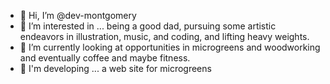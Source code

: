 - 👋 Hi, I’m @dev-montgomery
- 👀 I’m interested in ... being a good dad, pursuing some artistic endeavors in illustration, music, and coding, and lifting heavy weights.
- 🌱 I’m currently looking at opportunities in microgreens and woodworking and eventually coffee and maybe fitness.
- 🔨 I'm developing ... a web site for microgreens

<!---
dev-montgomery/dev-montgomery is a ✨ special ✨ repository because its `README.md` (this file) appears on your GitHub profile.
You can click the Preview link to take a look at your changes.
--->
